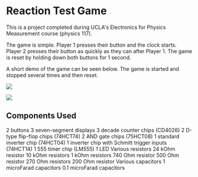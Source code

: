# Reaction Test Game 

This is a project completed during UCLA's Electronics for Physics Measurement course (physics 117). 

The game is simple. Player 1 presses their button and the clock starts. Player 2 presses their button
as quickly as they can after Player 1. The game is reset by holding down both buttons for 1 second. 

A short demo of the game can be seen below. The game is started and stopped several times and then reset.

![](reaction_game_box_demo.gif)

![](reaction_test_game_breadboard.gif)

## Components Used 

  2 buttons 
  3 seven-segment displays
  3 decade counter chips (CD4026)
  2 D-type flip-flop chips (74HCT74)
  2 AND gate chips (75HCT08)
  1 standard inverter chip (74HCT04)
  1 inverter chip with Schmitt trigger inputs (74HCT14)
  1 555 timer chip (LM555) 
  1 LED
  Various resistors
    24 kOhm resistor
    10 kOhm resistors
    1 kOhm resistors
    740 Ohm resistor
    500 Ohm resistor
    270 Ohm resistors
    200 Ohm resistor
  Various capacitors
    1 microFarad capacitors
    0.1 microFarad capacitors
